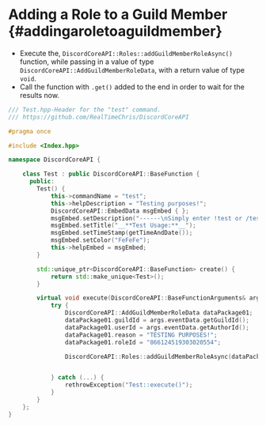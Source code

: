 Adding a Role to a Guild Member {#addingaroletoaguildmember}
============
- Execute the, `DiscordCoreAPI::Roles::addGuildMemberRoleAsync()` function, while passing in a value of type `DiscordCoreAPI::AddGuildMemberRoleData`, with a return value of type `void`.
- Call the function with `.get()` added to the end in order to wait for the results now.

```cpp
/// Test.hpp-Header for the "test" command.
/// https://github.com/RealTimeChris/DiscordCoreAPI

#pragma once

#include <Index.hpp>

namespace DiscordCoreAPI {

	class Test : public DiscordCoreAPI::BaseFunction {
	  public:
		Test() {
			this->commandName = "test";
			this->helpDescription = "Testing purposes!";
			DiscordCoreAPI::EmbedData msgEmbed { };
			msgEmbed.setDescription("------\nSimply enter !test or /test!\n------");
			msgEmbed.setTitle("__**Test Usage:**__");
			msgEmbed.setTimeStamp(getTimeAndDate());
			msgEmbed.setColor("FeFeFe");
			this->helpEmbed = msgEmbed;
		}

		std::unique_ptr<DiscordCoreAPI::BaseFunction> create() {
			return std::make_unique<Test>();
		}

		virtual void execute(DiscordCoreAPI::BaseFunctionArguments& args) {
			try {
				DiscordCoreAPI::AddGuildMemberRoleData dataPackage01;
				dataPackage01.guildId = args.eventData.getGuildId();
				dataPackage01.userId = args.eventData.getAuthorId();
				dataPackage01.reason = "TESTING PURPOSES!";
				dataPackage01.roleId = "866124519303020554";

				DiscordCoreAPI::Roles::addGuildMemberRoleAsync(dataPackage01).get();


			} catch (...) {
				rethrowException("Test::execute()");
			}
		}
	};
}
```
